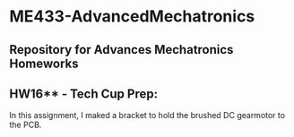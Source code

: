 # ME433-AdvancedMechatronics
## Repository for Advances Mechatronics Homeworks


## HW16** - Tech Cup Prep:
In this assignment, I maked a bracket to hold the brushed DC gearmotor to the PCB.
